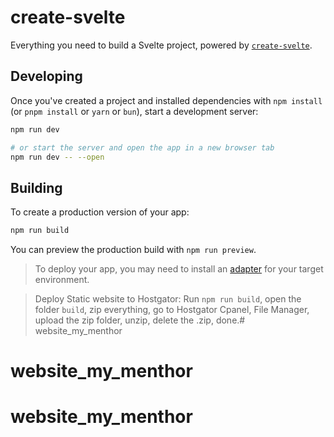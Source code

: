 # create-svelte

Everything you need to build a Svelte project, powered by [`create-svelte`](https://github.com/sveltejs/kit/tree/main/packages/create-svelte).

## Developing
Once you've created a project and installed dependencies with `npm install` (or `pnpm install` or `yarn` or `bun`), start a development server:

```bash
npm run dev

# or start the server and open the app in a new browser tab
npm run dev -- --open
```

## Building
To create a production version of your app:

```bash
npm run build
```
You can preview the production build with `npm run preview`.

> To deploy your app, you may need to install an [adapter](https://kit.svelte.dev/docs/adapters) for your target environment.

> Deploy Static website to Hostgator: Run `npm run build`, open the folder `build`, zip everything, go to Hostgator Cpanel, File Manager, upload the zip folder, unzip, delete the .zip, done.# website_my_menthor
# website_my_menthor
# website_my_menthor
